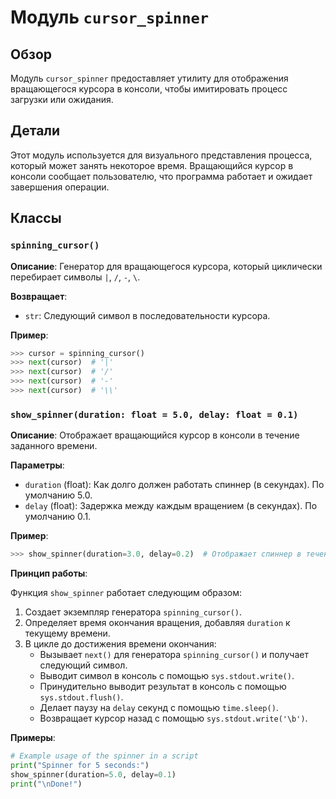 # Модуль `cursor_spinner`

## Обзор

Модуль `cursor_spinner` предоставляет утилиту для отображения вращающегося курсора в консоли, чтобы имитировать процесс загрузки или ожидания. 

## Детали

Этот модуль используется для визуального представления процесса, который может занять некоторое время. Вращающийся курсор в консоли сообщает пользователю, что программа работает и ожидает завершения операции.

## Классы

### `spinning_cursor()`

**Описание**: Генератор для вращающегося курсора, который циклически перебирает символы `|`, `/`, `-`, `\`.

**Возвращает**: 
- `str`: Следующий символ в последовательности курсора.

**Пример**:

```python
>>> cursor = spinning_cursor()
>>> next(cursor)  # '|'
>>> next(cursor)  # '/'
>>> next(cursor)  # '-'
>>> next(cursor)  # '\\'
```

### `show_spinner(duration: float = 5.0, delay: float = 0.1)`

**Описание**: Отображает вращающийся курсор в консоли в течение заданного времени.

**Параметры**:

- `duration` (float): Как долго должен работать спиннер (в секундах). По умолчанию 5.0.
- `delay` (float): Задержка между каждым вращением (в секундах). По умолчанию 0.1.

**Пример**:

```python
>>> show_spinner(duration=3.0, delay=0.2)  # Отображает спиннер в течение 3 секунд
```

**Принцип работы**:

Функция `show_spinner` работает следующим образом:

1. Создает экземпляр генератора `spinning_cursor()`.
2. Определяет время окончания вращения, добавляя `duration` к текущему времени.
3. В цикле до достижения времени окончания:
    - Вызывает `next()` для генератора `spinning_cursor()` и получает следующий символ.
    - Выводит символ в консоль с помощью `sys.stdout.write()`.
    - Принудительно выводит результат в консоль с помощью `sys.stdout.flush()`.
    - Делает паузу на `delay` секунд с помощью `time.sleep()`.
    - Возвращает курсор назад с помощью `sys.stdout.write('\b')`.

**Примеры**:

```python
# Example usage of the spinner in a script
print("Spinner for 5 seconds:")
show_spinner(duration=5.0, delay=0.1)
print("\nDone!")
```